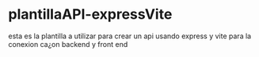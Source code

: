 # plantillaAPI-expressVite
esta es la plantilla a utilizar para crear un api usando express y vite para la conexion ca¿on backend y front end
